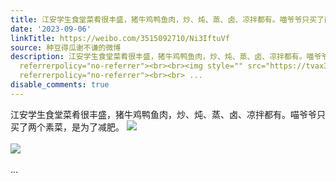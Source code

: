 ```yaml
---
title: 江安学生食堂菜肴很丰盛，猪牛鸡鸭鱼肉，炒、炖、蒸、卤、凉拌都有。喵爷爷只买了两个素菜，是为了减肥。 [图片][图片]
date: '2023-09-06'
linkTitle: https://weibo.com/3515092710/Ni3IftuVf
source: 种豆得瓜谢不谦的微博
description: 江安学生食堂菜肴很丰盛，猪牛鸡鸭鱼肉，炒、炖、蒸、卤、凉拌都有。喵爷爷只买了两个素菜，是为了减肥。 <img style="" src="https://tvax4.sinaimg.cn/large/d1840ee6ly1hhn1gu96s8j22eo37ke82.jpg"
  referrerpolicy="no-referrer"><br><br><img style="" src="https://tvax3.sinaimg.cn/large/d1840ee6ly1hhn1gzh610j22eo37k1ky.jpg"
  referrerpolicy="no-referrer"><br><br> ...
disable_comments: true
---
```

江安学生食堂菜肴很丰盛，猪牛鸡鸭鱼肉，炒、炖、蒸、卤、凉拌都有。喵爷爷只买了两个素菜，是为了减肥。 <img style="" src="https://tvax4.sinaimg.cn/large/d1840ee6ly1hhn1gu96s8j22eo37ke82.jpg" referrerpolicy="no-referrer"><br><br><img style="" src="https://tvax3.sinaimg.cn/large/d1840ee6ly1hhn1gzh610j22eo37k1ky.jpg" referrerpolicy="no-referrer"><br><br> ...